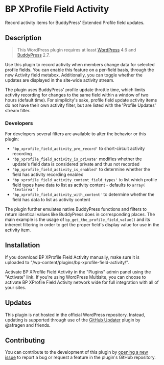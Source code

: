 # BP XProfile Field Activity #

Record activity items for BuddyPress' Extended Profile field updates.

## Description ##

> This WordPress plugin requires at least [WordPress](https://wordpress.org) 4.6 and [BuddyPress](https://buddypress.org) 2.7.

Use this plugin to record activity when members change data for selected profile fields. You can enable this feature on a per-field basis, through the new Activity field metabox. Additionally, you can toggle whether the updates are displayed in the site-wide activity stream.

The plugin uses BuddyPress' profile update throttle time, which limits activity recording for changes to the same field within a window of two hours (default time). For simplicity's sake, profile field update activity items do not have their own activity filter, but are listed with the 'Profile Updates' stream filter.

### Developers ###

For developers several filters are available to alter the behavior or this plugin:

* `'bp_xprofile_field_activity_pre_record'` to short-circuit activity recording
* `'bp_xprofile_field_activity_is_private'` modifies whether the update's field data is considered private and thus not recorded
* `'bp_xprofile_field_activity_is_enabled'` to determine whether the field has activity recording enabled
* `'bp_xprofile_field_activity_content_field_types'` to list which profile field types have data to list as activity content - defaults to `array( 'textarea' )`
* `'bp_xprofile_field_activity_with_content'` to determine whether the field has data to list as activity content

The plugin further emulates native BuddyPress functions and filters to return identical values like BuddyPress does in corresponding places. The main example is the usage of `bp_get_the_profile_field_value()` and its inherent filtering in order to get the proper field's display value for use in the activity item.

## Installation ##

If you download BP XProfile Field Activity manually, make sure it is uploaded to "/wp-content/plugins/bp-xprofile-field-activity/".

Activate BP XProfile Field Activity in the "Plugins" admin panel using the "Activate" link. If you're using WordPress Multisite, you can choose to activate BP XProfile Field Activity network wide for full integration with all of your sites.

## Updates ##

This plugin is not hosted in the official WordPress repository. Instead, updating is supported through use of the [GitHub Updater](https://github.com/afragen/github-updater/) plugin by @afragen and friends.

## Contributing ##

You can contribute to the development of this plugin by [opening a new issue](https://github.com/lmoffereins/bp-xprofile-field-activity/issues/) to report a bug or request a feature in the plugin's GitHub repository.
